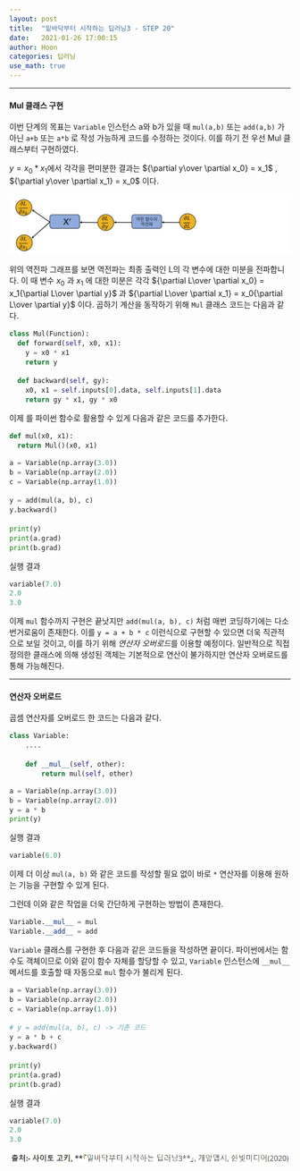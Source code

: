 ```yaml
---
layout: post
title:  "밑바닥부터 시작하는 딥러닝3 - STEP 20"
date:   2021-01-26 17:00:15
author: Hoon
categories: 딥러닝
use_math: true
---
```


----

#### Mul 클래스 구현

이번 단계의 목표는 `Variable` 인스턴스 a와 b가 있을 때 `mul(a,b)`  또는 `add(a,b)` 가 아닌 `a+b` 또는 `a*b` 로 작성 가능하게 코드를 수정하는 것이다. 이를 하기 전 우선 Mul 클래스부터 구현하였다.

$y=x_0*x_1$에서 각각을 편미분한 결과는 ${\partial y\over \partial x_0} = x_1$ , ${\partial y\over \partial x_1} = x_0$ 이다. 

![step20-1.PNG](https://github.com/hoon-923/hoon-923.github.io/blob/main/_images/%EB%94%A5%EB%9F%AC%EB%8B%9D/%EB%B0%91%EB%B0%94%EB%8B%A5%EB%B6%80%ED%84%B0%EC%8B%9C%EC%9E%91%ED%95%98%EB%8A%94%EB%94%A5%EB%9F%AC%EB%8B%9D3/STEP_20/step20-1.PNG?raw=true)



위의 역전파 그래프를 보면 역전파는 최종 출력인 L의 각 변수에 대한 미분을 전파합니다. 이 때 변수 $x_0$ 과 $x_1$ 에 대한 미분은 각각 ${\partial L\over \partial x_0} = x_1{\partial L\over \partial y}$ 과 ${\partial L\over \partial x_1} = x_0{\partial L\over \partial y}$ 이다. 곱하기 계산을 동작하기 위해 `Mul` 클래스 코드는 다음과 같다.

~~~python
class Mul(Function):
  def forward(self, x0, x1):
    y = x0 * x1
    return y
  
  def backward(self, gy):
    x0, x1 = self.inputs[0].data, self.inputs[1].data
    return gy * x1, gy * x0
~~~

이제 를 파이썬 함수로 활용할 수 있게 다음과 같은 코드를 추가한다.

~~~python
def mul(x0, x1):
  return Mul()(x0, x1)
~~~

~~~python
a = Variable(np.array(3.0))
b = Variable(np.array(2.0))
c = Variable(np.array(1.0))

y = add(mul(a, b), c)
y.backward()

print(y)
print(a.grad)
print(b.grad)
~~~

실행 결과

~~~python
variable(7.0)
2.0
3.0
~~~

이제 `mul` 함수까지 구현은 끝낫지만 `add(mul(a, b), c)` 처럼 매번 코딩하기에는 다소 번거로움이 존재한다. 이를 `y = a + b * c` 이런식으로 구현할 수 있으면 더욱 직관적으로 보일 것이고, 이를 하기 위해 *연산자 오버로드*를 이용할 예정이다. 일반적으로 직접 정의한 클래스에 의해 생성된 객체는 기본적으로 연산이 불가하지만 연산자 오버로드를 통해 가능해진다.

----

#### 연산자 오버로드

곱셈 연산자를 오버로드 한 코드는 다음과 같다.

~~~python
class Variable:
    ....
    
    def __mul__(self, other):
        return mul(self, other)
~~~

~~~python
a = Variable(np.array(3.0))
b = Variable(np.array(2.0))
y = a * b
print(y)
~~~

실행 결과

~~~python
variable(6.0)
~~~

이제 더 이상 `mul(a, b)` 와 같은 코드를 작성할 필요 없이 바로 `*` 연산자를 이용해 원하는 기능을 구현할 수 있게 된다.

그런데 이와 같은 작업을 더욱 간단하게 구현하는 방법이 존재한다.

~~~python
Variable.__mul__ = mul
Variable.__add__ = add
~~~

`Variable` 클래스를 구현한 후 다음과 같은 코드들을 작성하면 끝이다. 파이썬에서는 함수도 객체이므로 이와 같이 함수 자체를 할당할 수 있고, `Variable` 인스턴스에 `__mul__` 메서드를 호출할 때 자동으로 `mul` 함수가 불리게 된다.

~~~python
a = Variable(np.array(3.0))
b = Variable(np.array(2.0))
c = Variable(np.array(1.0))

# y = add(mul(a, b), c) -> 기존 코드
y = a * b + c
y.backward()

print(y)
print(a.grad)
print(b.grad)
~~~

실행 결과

~~~python
variable(7.0)
2.0
3.0
~~~

![출처.PNG](https://github.com/hoon-923/hoon-923.github.io/blob/master/_images/%EC%B6%9C%EC%B2%98.PNG?raw=true)

